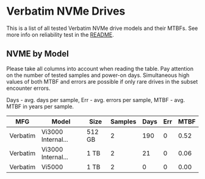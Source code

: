 Verbatim NVMe Drives
====================

This is a list of all tested Verbatim NVMe drive models and their MTBFs. See more
info on reliability test in the [README](https://github.com/linuxhw/SMART).

NVME by Model
------------

Please take all columns into account when reading the table. Pay attention on the
number of tested samples and power-on days. Simultaneous high values of both MTBF
and errors are possible if only rare drives in the subset encounter errors.

Days - avg. days per sample,
Err  - avg. errors per sample,
MTBF - avg. MTBF in years per sample.

| MFG       | Model              | Size   | Samples | Days  | Err   | MTBF |
|-----------|--------------------|--------|---------|-------|-------|------|
| Verbatim  | Vi3000 Internal... | 512 GB | 2       | 190   | 0     | 0.52   |
| Verbatim  | Vi3000 Internal... | 1 TB   | 2       | 21    | 0     | 0.06   |
| Verbatim  | Vi5000             | 1 TB   | 2       | 0     | 0     | 0.00   |
